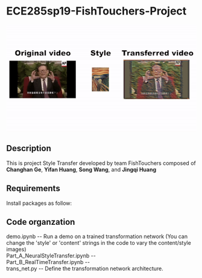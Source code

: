 # ECE285sp19-FishTouchers-Project

![](frog_scream.gif)

## Description
This is project Style Transfer developed by team FishTouchers composed of <strong>Changhan Ge</strong>, <strong>Yifan Huang</strong>, <strong>Song Wang</strong>, and <strong>Jingqi Huang</strong>

## Requirements
Install packages as follow:

## Code organzation
demo.ipynb                        --  Run a demo on a trained transformation network (You can change the 'style' or 'content' strings in the code to vary the content/style images) <br />
Part_A_NeuralStyleTransfer.ipynb  --    <br />
Part_B_RealTimeTransfer.ipynb     --    <br />
trans_net.py                      --  Define the transformation network architecture. <br />
